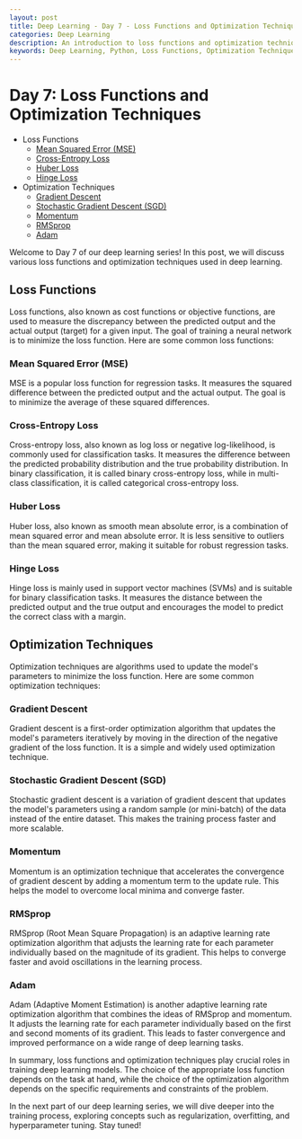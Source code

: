 ```yaml
---
layout: post
title: Deep Learning - Day 7 - Loss Functions and Optimization Techniques
categories: Deep Learning
description: An introduction to loss functions and optimization techniques used in deep learning.
keywords: Deep Learning, Python, Loss Functions, Optimization Techniques
---
```

# Day 7: Loss Functions and Optimization Techniques

- Loss Functions
  - [Mean Squared Error (MSE)](#mean-squared-error)
  - [Cross-Entropy Loss](#cross-entropy-loss)
  - [Huber Loss](#huber-loss)
  - [Hinge Loss](#hinge-loss)
- Optimization Techniques
  - [Gradient Descent](#gradient-descent)
  - [Stochastic Gradient Descent (SGD)](#stochastic-gradient-descent)
  - [Momentum](#momentum)
  - [RMSprop](#rmsprop)
  - [Adam](#adam)

Welcome to Day 7 of our deep learning series! In this post, we will discuss various loss functions and optimization techniques used in deep learning.

## Loss Functions

Loss functions, also known as cost functions or objective functions, are used to measure the discrepancy between the predicted output and the actual output (target) for a given input. The goal of training a neural network is to minimize the loss function. Here are some common loss functions:

### Mean Squared Error (MSE)

MSE is a popular loss function for regression tasks. It measures the squared difference between the predicted output and the actual output. The goal is to minimize the average of these squared differences.

### Cross-Entropy Loss

Cross-entropy loss, also known as log loss or negative log-likelihood, is commonly used for classification tasks. It measures the difference between the predicted probability distribution and the true probability distribution. In binary classification, it is called binary cross-entropy loss, while in multi-class classification, it is called categorical cross-entropy loss.

### Huber Loss

Huber loss, also known as smooth mean absolute error, is a combination of mean squared error and mean absolute error. It is less sensitive to outliers than the mean squared error, making it suitable for robust regression tasks.

### Hinge Loss

Hinge loss is mainly used in support vector machines (SVMs) and is suitable for binary classification tasks. It measures the distance between the predicted output and the true output and encourages the model to predict the correct class with a margin.

## Optimization Techniques

Optimization techniques are algorithms used to update the model's parameters to minimize the loss function. Here are some common optimization techniques:

### Gradient Descent

Gradient descent is a first-order optimization algorithm that updates the model's parameters iteratively by moving in the direction of the negative gradient of the loss function. It is a simple and widely used optimization technique.

### Stochastic Gradient Descent (SGD)

Stochastic gradient descent is a variation of gradient descent that updates the model's parameters using a random sample (or mini-batch) of the data instead of the entire dataset. This makes the training process faster and more scalable.

### Momentum

Momentum is an optimization technique that accelerates the convergence of gradient descent by adding a momentum term to the update rule. This helps the model to overcome local minima and converge faster.

### RMSprop

RMSprop (Root Mean Square Propagation) is an adaptive learning rate optimization algorithm that adjusts the learning rate for each parameter individually based on the magnitude of its gradient. This helps to converge faster and avoid oscillations in the learning process.

### Adam

Adam (Adaptive Moment Estimation) is another adaptive learning rate optimization algorithm that combines the ideas of RMSprop and momentum. It adjusts the learning rate for each parameter individually based on the first and second moments of its gradient. This leads to faster convergence and improved performance on a wide range of deep learning tasks.

In summary, loss functions and optimization techniques play crucial roles in training deep learning models. The choice of the appropriate loss function depends on the task at hand, while the choice of the optimization algorithm depends on the specific requirements and constraints of the problem.

In the next part of our deep learning series, we will dive deeper into the training process, exploring concepts such as regularization, overfitting, and hyperparameter tuning. Stay tuned!
